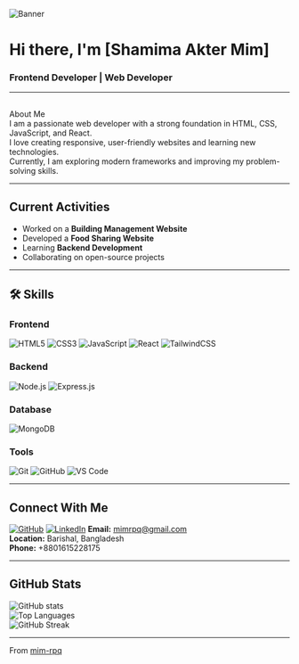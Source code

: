 <!-- Banner Image -->
![Banner](https://i.ibb.co.com/B50bMDRm/Cover.png)

# Hi there, I'm [Shamima Akter Mim]   
###  Frontend Developer | Web Developer

---

## 

About Me  
I am a passionate web developer with a strong foundation in HTML, CSS, JavaScript, and React.  
I love creating responsive, user-friendly websites and learning new technologies.  
Currently, I am exploring modern frameworks and improving my problem-solving skills.  

---

##  Current Activities
-  Worked on a **Building Management Website**
-  Developed a **Food Sharing Website**
-  Learning **Backend Development**
-  Collaborating on open-source projects

---

## 🛠 Skills

###  Frontend
![HTML5](https://img.icons8.com/color/48/html-5--v1.png)
![CSS3](https://img.icons8.com/color/48/css3.png)
![JavaScript](https://img.icons8.com/color/48/javascript--v1.png)
![React](https://img.icons8.com/color/48/react-native.png)
![TailwindCSS](https://img.icons8.com/color/48/tailwindcss.png)

###  Backend
![Node.js](https://img.icons8.com/color/48/nodejs.png)
![Express.js](https://img.icons8.com/ios/48/express-js.png)

###  Database
![MongoDB](https://img.icons8.com/color/48/mongodb.png)

###  Tools
![Git](https://img.icons8.com/color/48/git.png)
![GitHub](https://img.icons8.com/material-outlined/48/github.png)
![VS Code](https://img.icons8.com/color/48/visual-studio-code-2019.png)

---

##  Connect With Me
[![GitHub](https://img.icons8.com/material-outlined/30/github.png)](https://github.com/mim-rpq)
[![LinkedIn](https://img.icons8.com/color/30/linkedin.png)](https://linkedin.com/in/mim-rpq)
 **Email:** mimrpq@gmail.com  
 **Location:** Barishal, Bangladesh  
 **Phone:** +8801615228175  

---

##  GitHub Stats
![GitHub stats](https://github-readme-stats.vercel.app/api?username=yourusername&show_icons=true&theme=tokyonight)  
![Top Languages](https://github-readme-stats.vercel.app/api/top-langs/?username=mim-rpq&layout=compact&theme=tokyonight)  
![GitHub Streak](https://streak-stats.demolab.com/?user=mim-rpq&theme=tokyonight)  

---

 From [mim-rpq](https://github.com/mim-rpq)

